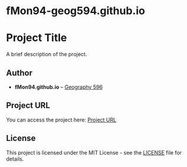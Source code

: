 # fMon94-geog594.github.io
# Project Title

A brief description of the project.

## Author

- **fMon94.github.io** – [Geography 596](https://r4ds.had.co.nz/)

## Project URL

You can access the project here: [Project URL](https://r4ds.had.co.nz/)

## License

This project is licensed under the MIT License - see the [LICENSE](LICENSE) file for details.
